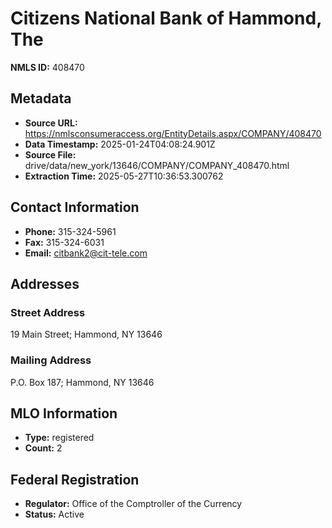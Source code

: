 # Citizens National Bank of Hammond, The

**NMLS ID:** 408470

## Metadata
- **Source URL:** https://nmlsconsumeraccess.org/EntityDetails.aspx/COMPANY/408470
- **Data Timestamp:** 2025-01-24T04:08:24.901Z
- **Source File:** drive/data/new_york/13646/COMPANY/COMPANY_408470.html
- **Extraction Time:** 2025-05-27T10:36:53.300762

## Contact Information
- **Phone:** 315-324-5961
- **Fax:** 315-324-6031
- **Email:** citbank2@cit-tele.com

## Addresses
### Street Address
19 Main Street; Hammond, NY 13646

### Mailing Address
P.O. Box 187; Hammond, NY 13646

## MLO Information
- **Type:** registered
- **Count:** 2

## Federal Registration
- **Regulator:** Office of the Comptroller of the Currency
- **Status:** Active

